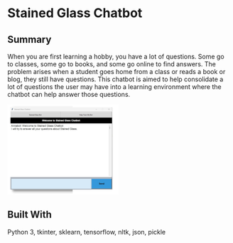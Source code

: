 # Stained Glass Chatbot

## Summary
When you are first learning a hobby, you have a lot of questions. Some go to classes, some go to books, and some go online to find answers.  The problem arises when a student goes home from a class or reads a book or blog, they still have questions. This chatbot is aimed to help consolidate a lot of questions the user may have into a learning environment where the chatbot can help answer those questions.

![Chatbot](./data/chatbot.png)


## Built With
Python 3, tkinter, sklearn, tensorflow, nltk, json, pickle